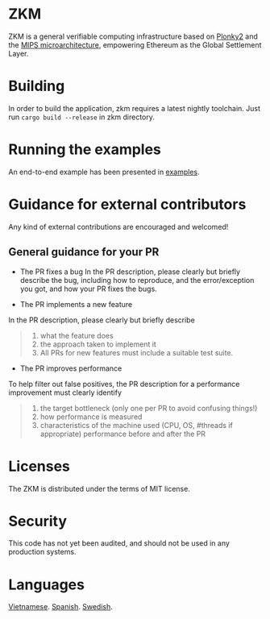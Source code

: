 # ZKM

ZKM is a general verifiable computing infrastructure based on [Plonky2](https://github.com/0xPolygonZero/plonky2) and the [MIPS microarchitecture](https://en.wikipedia.org/wiki/MIPS_architecture), empowering Ethereum as the Global Settlement Layer.

# Building

In order to build the application, zkm requires a latest nightly toolchain. Just run `cargo build --release` in zkm directory.

# Running the examples

An end-to-end example has been presented in [examples](./examples).

# Guidance for external contributors

Any kind of external contributions are encouraged and welcomed!

## General guidance for your PR

* The PR fixes a bug
In the PR description, please clearly but briefly describe the bug, including how to reproduce, and the error/exception you got, and how your PR fixes the bugs.

* The PR implements a new feature

In the PR description, please clearly but briefly describe

> 1. what the feature does
> 2. the approach taken to implement it
> 3. All PRs for new features must include a suitable test suite.

* The PR improves performance

To help filter out false positives, the PR description for a performance improvement must clearly identify

> 1. the target bottleneck (only one per PR to avoid confusing things!)
> 2. how performance is measured
> 3. characteristics of the machine used (CPU, OS, #threads if appropriate) performance before and after the PR

# Licenses

The ZKM is distributed under the terms of MIT license.

# Security

This code has not yet been audited, and should not be used in any production systems.

# Languages

[Vietnamese](./READMEVietnamese.md).
[Spanish](./READMESpanish.md).
[Swedish](./READMEVietnamese.md).
